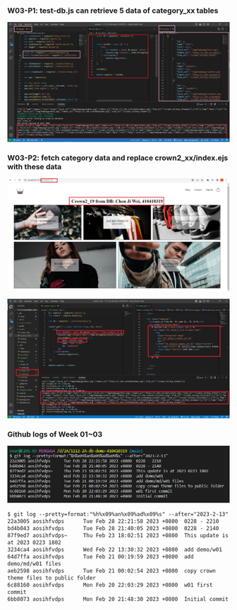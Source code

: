 ### W03-P1: test-db.js can retrieve 5 data of category_xx tables

![](w03-p1.png)

### W03-P2: fetch category data and replace crown2_xx/index.ejs with these data

![](w03-p2-1.png)

![](w03-p2-2.png)

### Github logs of Week 01~03

![](w03-logs.png)

```
$ git log --pretty=format:"%h%x09%an%x09%ad%x09%s" --after="2023-2-13"
22a3005 aosihfvdps      Tue Feb 28 22:21:58 2023 +0800  0228 - 2210
bd4b043 aosihfvdps      Tue Feb 28 21:40:05 2023 +0800  0228 - 2140
87f9ed7 aosihfvdps~     Thu Feb 23 18:02:51 2023 +0800  This update is at 2023 0223 1802
3234ca4 aosihfvdps      Wed Feb 22 13:30:32 2023 +0800  add demo/w01
64d7ffa aosihfvdps      Tue Feb 21 00:19:59 2023 +0800  add demo/md/w01 files
aeb2598 aosihfvdps      Tue Feb 21 00:02:54 2023 +0800  copy crown theme files to public folder
6c88160 aosihfvdps      Mon Feb 20 22:03:29 2023 +0800  w01 first commit
6bb8073 aosihfvdps      Mon Feb 20 21:48:30 2023 +0800  Initial commit
```
